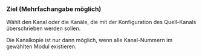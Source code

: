 ﻿### Ziel (Mehrfachangabe möglich)


Wählt den Kanal oder die Kanäle, die mit der Konfiguration des Quell-Kanals überschrieben werden sollen.

Die Kanalkopie ist nur dann möglich, wenn alle Kanal-Nummern im gewählten Modul existieren.


